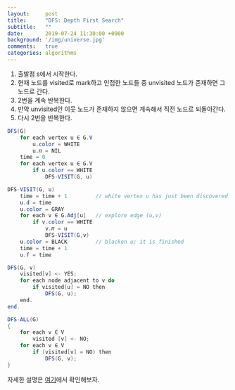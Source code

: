 ```yaml
---
layout:     post
title:      "DFS: Depth First Search"
subtitle:   ""
date:       2019-07-24 11:30:00 +0900
background: '/img/universe.jpg'
comments:   true
categories: algorithms
---
```



1. 출발점 s에서 시작한다.
2. 현재 노드를 visited로 mark하고 인접한 노드들 중 unvisited 노드가 존재하면 그 노드로 간다.
3. 2번을 계속 반복한다.
4. 만약 unvisited인 이웃 노드가 존재하지 않으면 계속해서 직전 노드로 되돌아간다.
5. 다시 2번을 반복한다.

```java
DFS(G)
    for each vertex u ∈ G.V
        u.color = WHITE
        u.𝜋 = NIL
    time = 0
    for each vertex u ∈ G.V
        if u.color == WHITE
            DFS-VISIT(G, u)

DFS-VISIT(G, u)
    time = time + 1         // white vertex u has just been discovered
    u.d = time
    u.color = GRAY
    for each v ∈ G.Adj[u]   // explore edge (u,v)
        if v.color == WHITE
            v.𝜋 = u
            DFS-VISIT(G,v)
    u.color = BLACK         // blacken u; it is finished
    time = time + 1
    u.f = time
```

```java
DFS(G, v)
    visited[v] <- YES;
    for each node adjacent to v do
        if visited[u] = NO then
            DFS(G, u);
    end.
end.

DFS-ALL(G)
{
    for each v ∈ V
        visited [v] <- NO;
    for each v ∈ V
        if (visited[v] = NO) then
            DFS(G, v);
}
```


자세한 설명은 [여기](http://blog.naver.com/kks227/220785731077)에서 확인해보자.